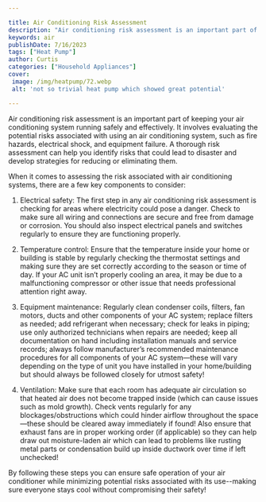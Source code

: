 ```yaml
---

title: Air Conditioning Risk Assessment
description: "Air conditioning risk assessment is an important part of keeping your air conditioning system running safely and effectively. It i...take a moment to check it out "
keywords: air
publishDate: 7/16/2023
tags: ["Heat Pump"]
author: Curtis
categories: ["Household Appliances"]
cover: 
 image: /img/heatpump/72.webp
 alt: 'not so trivial heat pump which showed great potential'

---
```


Air conditioning risk assessment is an important part of keeping your air conditioning system running safely and effectively. It involves evaluating the potential risks associated with using an air conditioning system, such as fire hazards, electrical shock, and equipment failure. A thorough risk assessment can help you identify risks that could lead to disaster and develop strategies for reducing or eliminating them.

When it comes to assessing the risk associated with air conditioning systems, there are a few key components to consider:

1. Electrical safety: The first step in any air conditioning risk assessment is checking for areas where electricity could pose a danger. Check to make sure all wiring and connections are secure and free from damage or corrosion. You should also inspect electrical panels and switches regularly to ensure they are functioning properly. 

2. Temperature control: Ensure that the temperature inside your home or building is stable by regularly checking the thermostat settings and making sure they are set correctly according to the season or time of day. If your AC unit isn’t properly cooling an area, it may be due to a malfunctioning compressor or other issue that needs professional attention right away. 

3. Equipment maintenance: Regularly clean condenser coils, filters, fan motors, ducts and other components of your AC system; replace filters as needed; add refrigerant when necessary; check for leaks in piping; use only authorized technicians when repairs are needed; keep all documentation on hand including installation manuals and service records; always follow manufacturer’s recommended maintenance procedures for all components of your AC system—these will vary depending on the type of unit you have installed in your home/building but should always be followed closely for utmost safety! 
 
4. Ventilation: Make sure that each room has adequate air circulation so that heated air does not become trapped inside (which can cause issues such as mold growth). Check vents regularly for any blockages/obstructions which could hinder airflow throughout the space—these should be cleared away immediately if found! Also ensure that exhaust fans are in proper working order (if applicable) so they can help draw out moisture-laden air which can lead to problems like rusting metal parts or condensation build up inside ductwork over time if left unchecked! 

 By following these steps you can ensure safe operation of your air conditioner while minimizing potential risks associated with its use--making sure everyone stays cool without compromising their safety!

